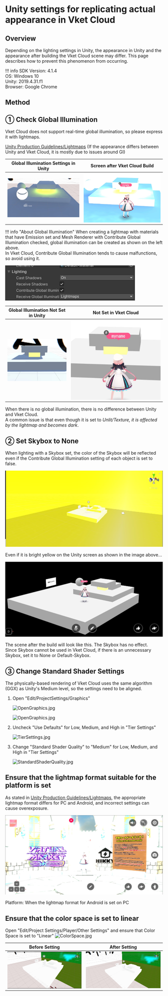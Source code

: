 # Unity settings for replicating actual appearance in Vket Cloud

## Overview

Depending on the lighting settings in Unity, the appearance in Unity and the appearance after building the Vket Cloud scene may differ.
This page describes how to prevent this phenomenon from occurring.

!!! info
    SDK Version: 4.1.4<br>
    OS: Windows 10<br>
    Unity: 2019.4.31.f1<br>
    Browser: Google Chrome

## Method

## ① Check Global Illumination

Vket Cloud does not support real-time global illumination, so please express it with lightmaps.

[Unity Production Guidelines/Lightmaps](../WorldMakingGuide/UnityGuidelines.md#_6) (If the appearance differs between Unity and Vket Cloud, it is mostly due to issues around GI)

| Global Illumination Settings in Unity | Screen after Vket Cloud Build |
| ---- | ---- |
| ![he_align_unity_to_vketcloud_1](he_image/he_align_unity_to_vketcloud_1.jpg) | ![he_align_unity_to_vketcloud_2](he_image/he_align_unity_to_vketcloud_2.jpg) |

!!! info "About Global Illumination"
    When creating a lightmap with materials that have Emission set and Mesh Renderer with Contribute Global Illumination checked, global illumination can be created as shown on the left above.<br>
    In Vket Cloud, Contribute Global Illumination tends to cause malfunctions, so avoid using it.

![he_align_unity_to_vketcloud_3](he_image/he_align_unity_to_vketcloud_3.jpg)

| Global Illumination Not Set in Unity | Not Set in Vket Cloud |
| ---- | ---- |
| ![he_align_unity_to_vketcloud_4](he_image/he_align_unity_to_vketcloud_4.jpg) | ![he_align_unity_to_vketcloud_5](he_image/he_align_unity_to_vketcloud_5.jpg) |

When there is no global illumination, there is no difference between Unity and Vket Cloud.<br>
A common issue is that even though it is set to *Unlit/Texture, it is affected by the lightmap and becomes dark*.

## ② Set Skybox to None

When lighting with a Skybox set, the color of the Skybox will be reflected even if the Contribute Global Illumination setting of each object is set to false.

![he_align_unity_to_vketcloud_6](he_image/he_align_unity_to_vketcloud_6.jpg)

Even if it is bright yellow on the Unity screen as shown in the image above...

![he_align_unity_to_vketcloud_7](he_image/he_align_unity_to_vketcloud_7.jpg)

The scene after the build will look like this. The Skybox has no effect.<br>
Since Skybox cannot be used in Vket Cloud, if there is an unnecessary Skybox, set it to None or Default-Skybox.

## ③ Change Standard Shader Settings

The physically-based rendering of Vket Cloud uses the same algorithm (GGX) as Unity's Medium level, so the settings need to be aligned.

1. Open "Edit/ProjectSettings/Graphics"

    ![OpenGraphics.jpg](he_image/OpenGraphics_1.jpg)

    ![OpenGraphics.jpg](he_image/OpenGraphics_2.jpg)

2. Uncheck "Use Defaults" for Low, Medium, and High in "Tier Settings"

    ![TierSettings.jpg](he_image/TierSettings.jpg)

3. Change "Standard Shader Quality" to "Medium" for Low, Medium, and High in "Tier Settings"

    ![StandardShaderQuality.jpg](he_image/StandardShaderQuality.jpg)

##  Ensure that the lightmap format suitable for the platform is set

As stated in [Unity Production Guidelines/Lightmaps](../WorldMakingGuide/UnityGuidelines.md#_6), the appropriate lightmap format differs for PC and Android, and incorrect settings can cause overexposure.

![he_align_unity_to_vketcloud_8](he_image/he_align_unity_to_vketcloud_8.jpg)

Platform: When the lightmap format for Android is set on PC

## Ensure that the color space is set to linear

Open "Edit/Project Settings/Player/Other Settings" and ensure that Color Space is set to "Linear"
![ColorSpace.jpg](he_image/ColorSpace.jpg)
 
| Before Setting | After Setting |
| ---- | ---- |
| ![he_align_unity_to_vketcloud_9](he_image/he_align_unity_to_vketcloud_9.jpg) | ![he_align_unity_to_vketcloud_10](he_image/he_align_unity_to_vketcloud_10.jpg) |
